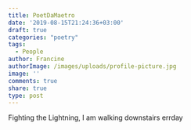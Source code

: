 ```yaml
---
title: PoetDaMaetro
date: '2019-08-15T21:24:36+03:00'
draft: true
categories: "poetry"
tags:
  - People
author: Francine
authorImage: /images/uploads/profile-picture.jpg
image: ''
comments: true
share: true
type: post
---
```

Fighting the Lightning, I am walking downstairs errday

